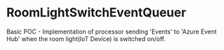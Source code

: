 # RoomLightSwitchEventQueuer
Basic POC - Implementation of processor sending 'Events' to 'Azure Event Hub' when the room light(IoT Device) is switched on/off. 
